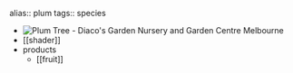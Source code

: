 alias:: plum
tags:: species

- ![Plum Tree - Diaco's Garden Nursery and Garden Centre Melbourne](https://peach-geographical-bat-397.mypinata.cloud/ipfs/QmeZ1RYaxEy4TS7KnVXDfPTz7ikpoahRyVBWGFTGghBnkr)
- [[shader]]
- products
	- [[fruit]]